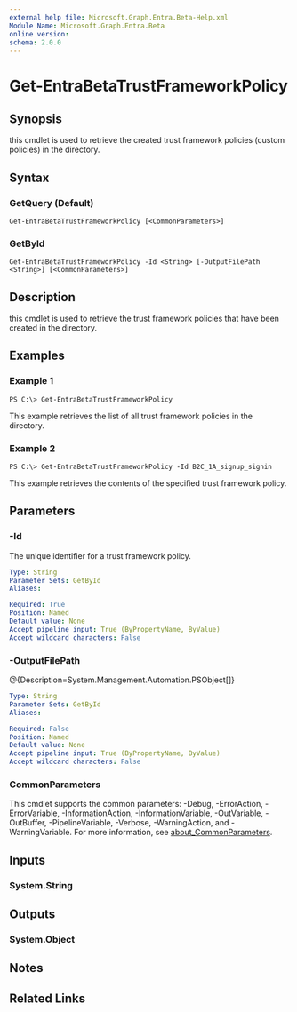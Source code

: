 ```yaml
---
external help file: Microsoft.Graph.Entra.Beta-Help.xml
Module Name: Microsoft.Graph.Entra.Beta
online version:
schema: 2.0.0
---
```


# Get-EntraBetaTrustFrameworkPolicy

## Synopsis
this cmdlet is used to retrieve the created trust framework policies (custom policies) in the directory.

## Syntax

### GetQuery (Default)
```
Get-EntraBetaTrustFrameworkPolicy [<CommonParameters>]
```

### GetById
```
Get-EntraBetaTrustFrameworkPolicy -Id <String> [-OutputFilePath <String>] [<CommonParameters>]
```

## Description
this cmdlet is used to retrieve the trust framework policies that have been created in the directory.

## Examples

### Example 1
```
PS C:\> Get-EntraBetaTrustFrameworkPolicy
```

This example retrieves the list of all trust framework policies in the directory.

### Example 2
```
PS C:\> Get-EntraBetaTrustFrameworkPolicy -Id B2C_1A_signup_signin
```

This example retrieves the contents of the specified trust framework policy.

## Parameters

### -Id
The unique identifier for a trust framework policy.

```yaml
Type: String
Parameter Sets: GetById
Aliases:

Required: True
Position: Named
Default value: None
Accept pipeline input: True (ByPropertyName, ByValue)
Accept wildcard characters: False
```

### -OutputFilePath
@{Description=System.Management.Automation.PSObject\[\]}

```yaml
Type: String
Parameter Sets: GetById
Aliases:

Required: False
Position: Named
Default value: None
Accept pipeline input: True (ByPropertyName, ByValue)
Accept wildcard characters: False
```

### CommonParameters
This cmdlet supports the common parameters: -Debug, -ErrorAction, -ErrorVariable, -InformationAction, -InformationVariable, -OutVariable, -OutBuffer, -PipelineVariable, -Verbose, -WarningAction, and -WarningVariable. For more information, see [about_CommonParameters](https://go.microsoft.com/fwlink/?LinkID=113216).

## Inputs

### System.String
## Outputs

### System.Object
## Notes

## Related Links
